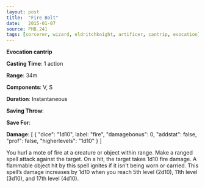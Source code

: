 ```yaml
---
layout: post
title:  "Fire Bolt"
date:   2015-01-07
source: PHB.241
tags: [sorcerer, wizard, eldritchknight, artificer, cantrip, evocation]
---
```


**Evocation cantrip**

**Casting Time**: 1 action

**Range**: 34m

**Components**: V, S

**Duration**: Instantaneous

**Saving Throw**:

**Save For**:

**Damage**: [ { "dice": "1d10", label: "fire", "damagebonus": 0, "addstat": false, "prof": false, "higherlevels": "1d10" } ]

You hurl a mote of fire at a creature or object within range. Make a ranged spell attack against the target. On a hit, the target takes 1d10 fire damage. A flammable object hit by this spell ignites if it isn't being worn or carried. This spell’s damage increases by 1d10 when you reach 5th level (2d10), 11th level (3d10), and 17th level (4d10).

